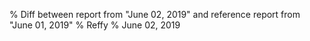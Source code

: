 % Diff between report from "June 02, 2019" and reference report from "June 01, 2019"
% Reffy
% June 02, 2019

